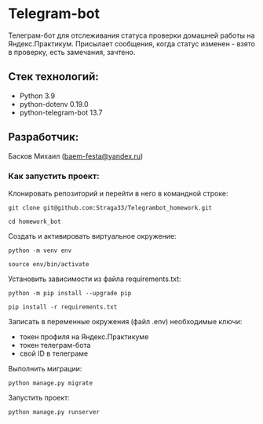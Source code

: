 # Telegram-bot

Телеграм-бот для отслеживания статуса проверки домашней работы на Яндекс.Практикум.
Присылает сообщения, когда статус изменен - взято в проверку, есть замечания, зачтено.

## Стек технологий:

- Python 3.9
- python-dotenv 0.19.0
- python-telegram-bot 13.7

## Разработчик:

Басков Михаил (baem-festa@yandex.ru)

### Как запустить проект:

Клонировать репозиторий и перейти в него в командной строке:

```
git clone git@github.com:Straga33/Telegrambot_homework.git
```

```
cd homework_bot
```

Cоздать и активировать виртуальное окружение:

```
python -m venv env
```
```
source env/bin/activate
```

Установить зависимости из файла requirements.txt:
```
python -m pip install --upgrade pip
```
```
pip install -r requirements.txt
```

Записать в переменные окружения (файл .env) необходимые ключи:

- токен профиля на Яндекс.Практикуме
- токен телеграм-бота
- свой ID в телеграме

Выполнить миграции:

```
python manage.py migrate
```

Запустить проект:

```
python manage.py runserver
```
